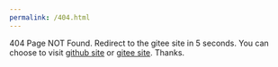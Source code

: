 ```yaml
---
permalink: /404.html
---
```


<html>
<meta http-equiv="refresh" content="5;url=https://fangvv.gitee.io/homepage/">
404 Page NOT Found. Redirect to the gitee site in 5 seconds. You can choose to visit <a href="https://fangvv.github.io/Homepage">github site</a> or <a href="https://fangvv.gitee.io/homepage">gitee site</a>. Thanks.
</html>
